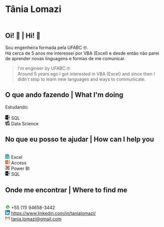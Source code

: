 # Tânia Lomazi
## <br> Oi! 🙋 | Hi! 🙋
Sou engenheira formada pela UFABC 🤓. <br>Há cerca de 5 anos me interessei por VBA (Excel) e desde então não parei de aprender novas linguagens e formas de me comunicar. 
> I'm engineer by UFABC.🤓 <br> Around 5 years ago I got interested in VBA (Excel) and since then I didn't stop to learn new languages and ways to communicate.

## O que ando fazendo | What I'm doing
Estudando:
<br><br><img src = "https://github.com/tanialomazi/tanialomazi/blob/master/Icons/sql-file-format-symbol.svg" width = 3% height = 3%> SQL
<br><img src = "https://github.com/tanialomazi/tanialomazi/blob/master/Icons/business.svg" width = 3% height = 3%>    Data Science

## No que eu posso te ajudar | How can I help you
<br><img src = "https://github.com/tanialomazi/tanialomazi/blob/master/Icons/excel.svg" width = 3% height = 3%> Excel
<br><img src = "https://github.com/tanialomazi/tanialomazi/blob/master/Icons/microsoft-access.svg" width = 3% height = 3%> Access
<br><img src = "https://github.com/tanialomazi/tanialomazi/blob/master/Icons/data-scientist.svg" width = 3% height = 3%> Power BI
<br><img src = "https://github.com/tanialomazi/tanialomazi/blob/master/Icons/sql-file-format-symbol.svg" width = 3% height = 3%> SQL

## Onde me encontrar | Where to find me
<br><img src = "https://github.com/tanialomazi/tanialomazi/blob/master/Icons/Whatsapp_37229.png" width = 3% height = 3%> +55 (11) 94658-3442
<br><img src = "https://github.com/tanialomazi/tanialomazi/blob/master/Icons/linkedin.svg" width = 3% height = 3%> <https://www.linkedin.com/in/tanialomazi/>
<br><img src = "https://github.com/tanialomazi/tanialomazi/blob/master/Icons/4202011emailgmaillogomailsocialsocialmedia-115677_115624.svg" width = 3% height = 3%> tania.lomazi@gmail.com
